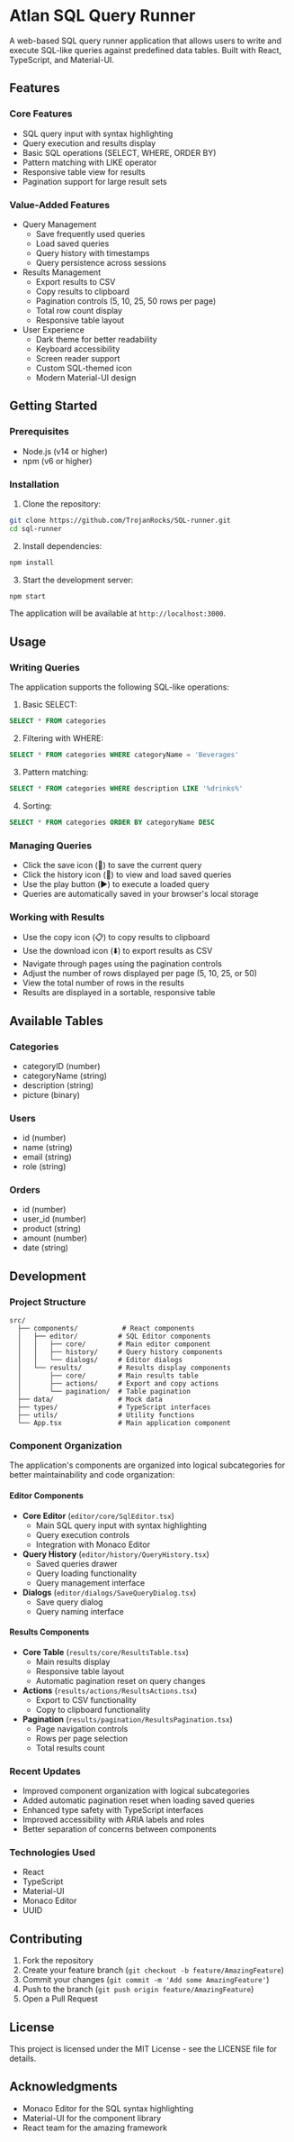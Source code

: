 # Atlan SQL Query Runner

A web-based SQL query runner application that allows users to write and execute SQL-like queries against predefined data tables. Built with React, TypeScript, and Material-UI.

## Features

### Core Features
- SQL query input with syntax highlighting
- Query execution and results display
- Basic SQL operations (SELECT, WHERE, ORDER BY)
- Pattern matching with LIKE operator
- Responsive table view for results
- Pagination support for large result sets

### Value-Added Features
- Query Management
  - Save frequently used queries
  - Load saved queries
  - Query history with timestamps
  - Query persistence across sessions
- Results Management
  - Export results to CSV
  - Copy results to clipboard
  - Pagination controls (5, 10, 25, 50 rows per page)
  - Total row count display
  - Responsive table layout
- User Experience
  - Dark theme for better readability
  - Keyboard accessibility
  - Screen reader support
  - Custom SQL-themed icon
  - Modern Material-UI design

## Getting Started

### Prerequisites
- Node.js (v14 or higher)
- npm (v6 or higher)

### Installation

1. Clone the repository:
```bash
git clone https://github.com/TrojanRocks/SQL-runner.git
cd sql-runner
```

2. Install dependencies:
```bash
npm install
```

3. Start the development server:
```bash
npm start
```

The application will be available at `http://localhost:3000`.

## Usage

### Writing Queries
The application supports the following SQL-like operations:

1. Basic SELECT:
```sql
SELECT * FROM categories
```

2. Filtering with WHERE:
```sql
SELECT * FROM categories WHERE categoryName = 'Beverages'
```

3. Pattern matching:
```sql
SELECT * FROM categories WHERE description LIKE '%drinks%'
```

4. Sorting:
```sql
SELECT * FROM categories ORDER BY categoryName DESC
```

### Managing Queries
- Click the save icon (💾) to save the current query
- Click the history icon (📜) to view and load saved queries
- Use the play button (▶️) to execute a loaded query
- Queries are automatically saved in your browser's local storage

### Working with Results
- Use the copy icon (📋) to copy results to clipboard
- Use the download icon (⬇️) to export results as CSV
- Navigate through pages using the pagination controls
- Adjust the number of rows displayed per page (5, 10, 25, or 50)
- View the total number of rows in the results
- Results are displayed in a sortable, responsive table

## Available Tables

### Categories
- categoryID (number)
- categoryName (string)
- description (string)
- picture (binary)

### Users
- id (number)
- name (string)
- email (string)
- role (string)

### Orders
- id (number)
- user_id (number)
- product (string)
- amount (number)
- date (string)

## Development

### Project Structure
```
src/
  ├── components/           # React components
  │   ├── editor/          # SQL Editor components
  │   │   ├── core/        # Main editor component
  │   │   ├── history/     # Query history components
  │   │   └── dialogs/     # Editor dialogs
  │   └── results/         # Results display components
  │       ├── core/        # Main results table
  │       ├── actions/     # Export and copy actions
  │       └── pagination/  # Table pagination
  ├── data/                # Mock data
  ├── types/               # TypeScript interfaces
  ├── utils/               # Utility functions
  └── App.tsx              # Main application component
```

### Component Organization

The application's components are organized into logical subcategories for better maintainability and code organization:

#### Editor Components
- **Core Editor** (`editor/core/SqlEditor.tsx`)
  - Main SQL query input with syntax highlighting
  - Query execution controls
  - Integration with Monaco Editor
- **Query History** (`editor/history/QueryHistory.tsx`)
  - Saved queries drawer
  - Query loading functionality
  - Query management interface
- **Dialogs** (`editor/dialogs/SaveQueryDialog.tsx`)
  - Save query dialog
  - Query naming interface

#### Results Components
- **Core Table** (`results/core/ResultsTable.tsx`)
  - Main results display
  - Responsive table layout
  - Automatic pagination reset on query changes
- **Actions** (`results/actions/ResultsActions.tsx`)
  - Export to CSV functionality
  - Copy to clipboard functionality
- **Pagination** (`results/pagination/ResultsPagination.tsx`)
  - Page navigation controls
  - Rows per page selection
  - Total results count

### Recent Updates
- Improved component organization with logical subcategories
- Added automatic pagination reset when loading saved queries
- Enhanced type safety with TypeScript interfaces
- Improved accessibility with ARIA labels and roles
- Better separation of concerns between components

### Technologies Used
- React
- TypeScript
- Material-UI
- Monaco Editor
- UUID

## Contributing

1. Fork the repository
2. Create your feature branch (`git checkout -b feature/AmazingFeature`)
3. Commit your changes (`git commit -m 'Add some AmazingFeature'`)
4. Push to the branch (`git push origin feature/AmazingFeature`)
5. Open a Pull Request

## License

This project is licensed under the MIT License - see the LICENSE file for details.

## Acknowledgments

- Monaco Editor for the SQL syntax highlighting
- Material-UI for the component library
- React team for the amazing framework 